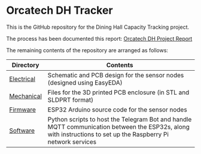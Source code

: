 # Orcatech DH Tracker

This is the GitHub repository for the Dining Hall Capacity Tracking project.

The process has been documented this report: [Orcatech DH Project Report](./Orcatech_DHProject_Report.md)

The remaining contents of the repository are arranged as follows:

| Directory | Contents |
| --- | --- |
| [Electrical](./Electrical/) | Schematic and PCB design for the sensor nodes (designed using EasyEDA) |
| [Mechanical](./Mechanical/) | Files for the 3D printed PCB enclosure (in STL and SLDPRT format) |
| [Firmware](./Firmware/) | ESP32 Arduino source code for the sensor nodes |
|[Software](./Software/) | Python scripts to host the Telegram Bot and handle MQTT communication between the ESP32s, along with instructions to set up the Raspberry Pi network services |
